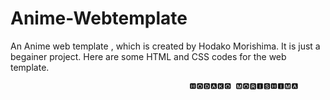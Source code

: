 # Anime-Webtemplate
An Anime web template , which is created by Hodako Morishima. It is just a begainer project. Here are some HTML and CSS codes for the web template. 













                                            🅷🅾🅳🅰🅺🅾 🅼🅾🆁🅸🆂🅷🅸🅼🅰
